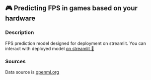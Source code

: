 ## 🎮 Predicting FPS in games based on your hardware
### Description
FPS prediction model designed for 
deployment on streamlit.
You can interact with deployed model [on streamlit 👾](https://fpsgames.streamlit.app/)
### Sources
Data source is [openml.org](https://www.openml.org/search?type=data&sort=runs&id=42737&status=active)

